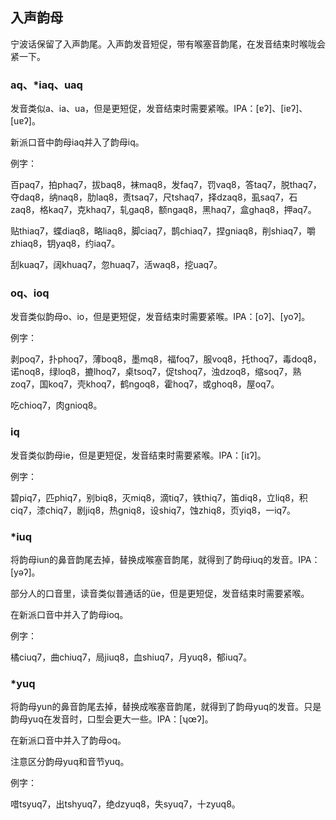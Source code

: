 ## 入声韵母

宁波话保留了入声韵尾。入声韵发音短促，带有喉塞音韵尾，在发音结束时喉咙会紧一下。

### aq、\*iaq、uaq

发音类似a、ia、ua，但是更短促，发音结束时需要紧喉。IPA：\[ɐʔ\]、\[iɐʔ\]、\[uɐʔ\]。

新派口音中韵母iaq并入了韵母iq。

例字：

百paq7，拍phaq7，拔baq8，袜maq8，发faq7，罚vaq8，答taq7，脱thaq7，夺daq8，纳naq8，肋laq8，责tsaq7，尺tshaq7，择dzaq8，虱saq7，石zaq8，格kaq7，克khaq7，轧gaq8，额ngaq8，黑haq7，盒ghaq8，押aq7。

贴thiaq7，蝶diaq8，略liaq8，脚ciaq7，鹊chiaq7，捏gniaq8，削shiaq7，嚼zhiaq8，钥yaq8，约iaq7。

刮kuaq7，阔khuaq7，忽huaq7，活waq8，挖uaq7。

### oq、ioq

发音类似韵母o、io，但是更短促，发音结束时需要紧喉。IPA：\[oʔ\]、\[yoʔ\]。

例字：

剥poq7，扑phoq7，薄boq8，墨mq8，福foq7，服voq8，托thoq7，毒doq8，诺noq8，绿loq8，摝lhoq7，桌tsoq7，促tshoq7，浊dzoq8，缩soq7，熟zoq7，国koq7，壳khoq7，鹤ngoq8，霍hoq7，或ghoq8，屋oq7。

吃chioq7，肉gnioq8。

### iq

发音类似韵母ie，但是更短促，发音结束时需要紧喉。IPA：\[iɪʔ\]。

例字：

碧piq7，匹phiq7，别biq8，灭miq8，滴tiq7，铁thiq7，笛diq8，立liq8，积ciq7，漆chiq7，剧jiq8，热gniq8，设shiq7，蚀zhiq8，页yiq8，一iq7。

### \*iuq

将韵母iun的鼻音韵尾去掉，替换成喉塞音韵尾，就得到了韵母iuq的发音。IPA：\[yəʔ\]。

部分人的口音里，读音类似普通话的üe，但是更短促，发音结束时需要紧喉。

在新派口音中并入了韵母ioq。

例字：

橘ciuq7，曲chiuq7，局jiuq8，血shiuq7，月yuq8，郁iuq7。

### \*yuq

将韵母yun的鼻音韵尾去掉，替换成喉塞音韵尾，就得到了韵母yuq的发音。只是韵母yuq在发音时，口型会更大一些。IPA：\[ʮœʔ\]。

在新派口音中并入了韵母oq。

注意区分韵母yuq和音节yuq。

例字：

唶tsyuq7，出tshyuq7，绝dzyuq8，失syuq7，十zyuq8。